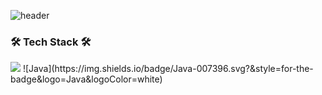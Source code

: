![header](https://capsule-render.vercel.app/api?type=waving!&color=gradient&height=300&section=header&text=SangWon%20Seo&fontAlign=70&fontSize=70&fontAlignY=30&fontColor=ffbf00)
### 🛠 Tech Stack 🛠
<img src="https://img.shields.io/badge/flutter- ffff?style=plastic&logo=flutter&logoColor=b8dff8"/>
![Java](https://img.shields.io/badge/Java-007396.svg?&style=for-the-badge&logo=Java&logoColor=white)
